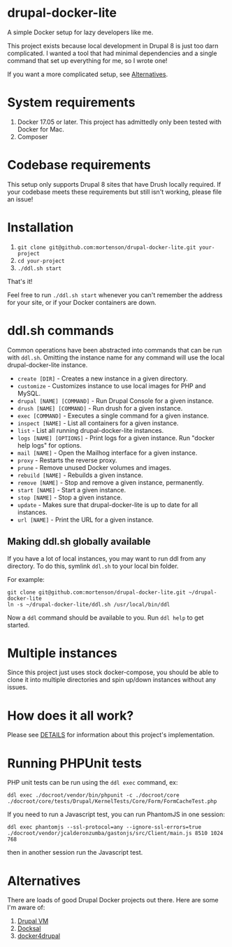 # drupal-docker-lite
A simple Docker setup for lazy developers like me.

This project exists because local development in Drupal 8 is just too darn
complicated. I wanted a tool that had minimal dependencies and a single command
that set up everything for me, so I wrote one!

If you want a more complicated setup, see [Alternatives](#alternatives).

# System requirements

1. Docker 17.05 or later. This project has admittedly only been tested with
Docker for Mac.
1. Composer

# Codebase requirements

This setup only supports Drupal 8 sites that have Drush locally required. If
your codebase meets these requirements but still isn't working, please file
an issue!

# Installation

1. `git clone git@github.com:mortenson/drupal-docker-lite.git your-project`
1. `cd your-project`
1. `./ddl.sh start`

That's it!

Feel free to run `./ddl.sh start` whenever you can't remember the address for your
site, or if your Docker containers are down.

# ddl.sh commands

Common operations have been abstracted into commands that can be run with
`ddl.sh`. Omitting the instance name for any command will use the local
drupal-docker-lite instance.

- `create [DIR]` - Creates a new instance in a given directory.
- `customize` - Customizes instance to use local images for PHP and MySQL.
- `drupal [NAME] [COMMAND]` - Run Drupal Console for a given instance.
- `drush [NAME] [COMMAND]` - Run drush for a given instance.
- `exec [COMMAND]` - Executes a single command for a given instance.
- `inspect [NAME]` - List all containers for a given instance.
- `list` - List all running drupal-docker-lite instances.
- `logs [NAME] [OPTIONS]` - Print logs for a given instance. Run "docker help logs" for options.
- `mail [NAME]` - Open the Mailhog interface for a given instance.
- `proxy` - Restarts the reverse proxy.
- `prune` - Remove unused Docker volumes and images.
- `rebuild [NAME]` - Rebuilds a given instance.
- `remove [NAME]` - Stop and remove a given instance, permanently.
- `start [NAME]` - Start a given instance.
- `stop [NAME]` - Stop a given instance.
- `update` - Makes sure that drupal-docker-lite is up to date for all instances.
- `url [NAME]` - Print the URL for a given instance.

## Making ddl.sh globally available

If you have a lot of local instances, you may want to run ddl from any
directory. To do this, symlink `ddl.sh` to your local bin folder.

For example:

```
git clone git@github.com:mortenson/drupal-docker-lite.git ~/drupal-docker-lite
ln -s ~/drupal-docker-lite/ddl.sh /usr/local/bin/ddl
```

Now a `ddl` command should be available to you. Run `ddl help` to get started.

# Multiple instances

Since this project just uses stock docker-compose, you should be able to clone
it into multiple directories and spin up/down instances without any issues.

# How does it all work?

Please see [DETAILS](docs/DETAILS.md) for information about this project's
implementation.

# Running PHPUnit tests

PHP unit tests can be run using the `ddl exec` command, ex:

```
ddl exec ./docroot/vendor/bin/phpunit -c ./docroot/core ./docroot/core/tests/Drupal/KernelTests/Core/Form/FormCacheTest.php
```

If you need to run a Javascript test, you can run PhantomJS in one session:

```
ddl exec phantomjs --ssl-protocol=any --ignore-ssl-errors=true ./docroot/vendor/jcalderonzumba/gastonjs/src/Client/main.js 8510 1024 768
```

then in another session run the Javascript test.

# Alternatives

There are loads of good Drupal Docker projects out there. Here are some I'm
aware of:

1. [Drupal VM](https://github.com/geerlingguy/drupal-vm)
1. [Docksal](https://github.com/docksal/docksal)
1. [docker4drupal](https://github.com/wodby/docker4drupal)
